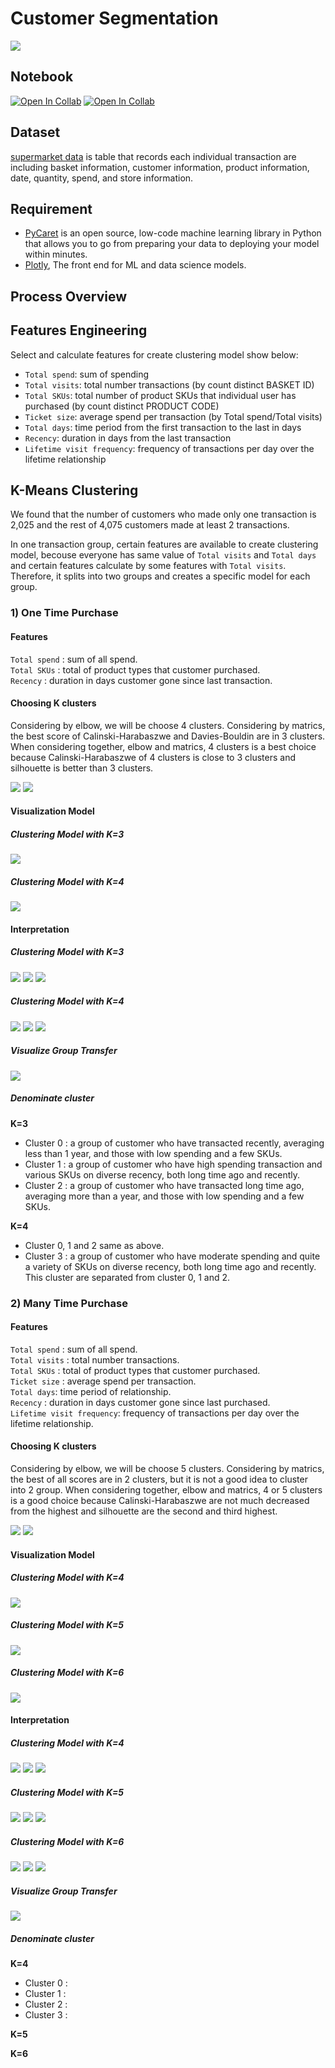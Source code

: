 # Customer Segmentation
[![](https://img.shields.io/badge/-Python-yellow)](https://www.python.org/)

## Notebook
[![Open In Collab](https://colab.research.google.com/assets/colab-badge.svg)](https://colab.research.google.com/github/NittyNice/BADS7105-CRM-Analytics/blob/main/Assignment-2_Customer%20segmentation/Customer_segmentation.ipynb) 
[![Open In Collab](https://colab.research.google.com/assets/colab-badge.svg)](https://colab.research.google.com/github/NittyNice/BADS7105-CRM-Analytics/blob/main/Assignment-2_Customer%20segmentation/Customer_segmentation_lighten.ipynb) 

## Dataset
[supermarket data](https://github.com/NittyNice/BADS7105-CRM-Analytics/blob/main/data/Supermarket%20Data.csv) is table that records each individual transaction are including basket information, customer information, product information, date, quantity, spend, and store information.  

## Requirement
- [PyCaret](https://pycaret.org/) is an open source, low-code machine learning library in Python that allows you to go from preparing your data to deploying your model within minutes.
- [Plotly](https://plotly.com/), The front end for ML and data science models.

## Process Overview

## Features Engineering
Select and calculate features for create clustering model show below:  
- `Total spend`: sum of spending
- `Total visits`: total number transactions (by count distinct BASKET ID)
- `Total SKUs`: total number of product SKUs that individual user has purchased (by count distinct PRODUCT CODE)
- `Ticket size`: average spend per transaction (by Total spend/Total visits)
- `Total days`: time period from the first transaction to the last in days
- `Recency`: duration in days from the last transaction
- `Lifetime visit frequency`: frequency of transactions per day over the lifetime relationship

## K-Means Clustering
We found that the number of customers who made only one transaction is 2,025 and the rest of 4,075 customers made at least 2 transactions.  
  
In one transaction group, certain features are available to create clustering model, becouse everyone has same value of `Total visits` and `Total days` and certain features calculate by some features with `Total visits`. Therefore, it splits into two groups and creates a specific model for each group.  

### 1) One Time Purchase
#### Features
`Total spend` : sum of all spend.  
`Total SKUs` : total of product types that customer purchased.  
`Recency` : duration in days customer gone since last transaction.  

#### Choosing K clusters
Considering by elbow, we will be choose 4 clusters. Considering by matrics, the best score of Calinski-Harabaszwe and Davies-Bouldin are in 3 clusters.
When considering together, elbow and matrics, 4 clusters is a best choice because Calinski-Harabaszwe of 4 clusters is close to 3 clusters and silhouette is better than 3 clusters.  

![](./img/onetime_kmean_select_k_metrics.png)
![](./img/onetime_kmean_plot_elbow.png)

#### Visualization Model
##### Clustering Model with K=3
![](./img/onetime_kmean_k3_plot_model.png)
##### Clustering Model with K=4
![](./img/onetime_kmean_k4_plot_model.png)

#### Interpretation
##### Clustering Model with K=3
![](./img/onetime_kmean_k3_plot_distribution.png)
![](./img/onetime_kmean_k3_boxplot.png)
![](./img/onetime_kmean_k3_statistics.png)

##### Clustering Model with K=4
![](./img/onetime_kmean_k4_plot_distribution.png)
![](./img/onetime_kmean_k4_boxplot.png)
![](./img/onetime_kmean_k4_statistics.png)

##### Visualize Group Transfer
![](./img/onetime_sankey.png)

##### Denominate cluster
**K=3**
- Cluster 0 : a group of customer who have transacted recently, averaging less than 1 year, and those with low spending and a few SKUs.  
- Cluster 1 : a group of customer who have high spending transaction and various SKUs on diverse recency, both long time ago and recently.  
- Cluster 2 : a group of customer who have transacted long time ago, averaging more than a year, and those with low spending and a few SKUs.  

**K=4**
- Cluster 0, 1 and 2 same as above.
- Cluster 3 : a group of customer who have moderate spending and quite a variety of SKUs on diverse recency, both long time ago and recently. This cluster are separated from cluster 0, 1 and 2.  


### 2) Many Time Purchase
#### Features
`Total spend` : sum of all spend.  
`Total visits` : total number transactions.  
`Total SKUs` : total of product types that customer purchased.  
`Ticket size` : average spend per transaction.  
`Total days`: time period of relationship.  
`Recency` : duration in days customer gone since last purchased.  
`Lifetime visit frequency`: frequency of transactions per day over the lifetime relationship.  

#### Choosing K clusters
Considering by elbow, we will be choose 5 clusters. Considering by matrics, the best of all scores are in 2 clusters, but it is not a good idea to cluster into 2 group.
When considering together, elbow and matrics, 4 or 5 clusters is a good choice because Calinski-Harabaszwe are not much decreased from the highest and silhouette are the second and third highest.  

![](./img/manytime_kmean_select_k_metrics.png)
![](./img/manytime_kmean_plot_elbow.png)

#### Visualization Model
##### Clustering Model with K=4
![](./img/manytime_kmean_k4_plot_model.png)
##### Clustering Model with K=5
![](./img/manytime_kmean_k5_plot_model.png)
##### Clustering Model with K=6
![](./img/manytime_kmean_k6_plot_model.png)

#### Interpretation
##### Clustering Model with K=4
![](./img/manytime_kmean_k4_plot_distribution.png)
![](./img/manytime_kmean_k4_boxplot.png)
![](./img/manytime_kmean_k4_statistics.png)

##### Clustering Model with K=5
![](./img/manytime_kmean_k5_plot_distribution.png)
![](./img/manytime_kmean_k5_boxplot.png)
![](./img/manytime_kmean_k5_statistics.png)

##### Clustering Model with K=6
![](./img/manytime_kmean_k6_plot_distribution.png)
![](./img/manytime_kmean_k6_boxplot.png)
![](./img/manytime_kmean_k6_statistics.png)

##### Visualize Group Transfer
![](./img/manytime_sankey.png)

##### Denominate cluster
**K=4**
- Cluster 0 : 
- Cluster 1 :  
- Cluster 2 :  
- Cluster 3 : 

**K=5**


**K=6**




